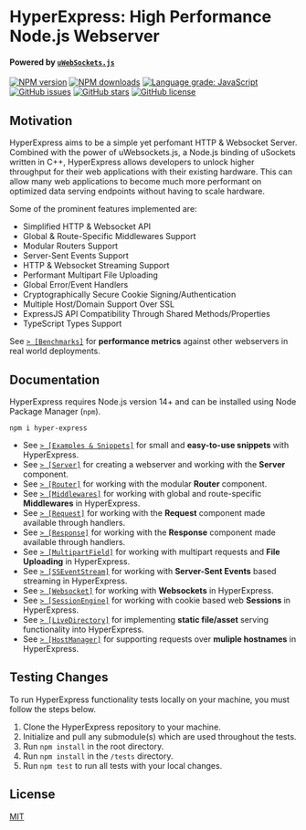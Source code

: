 # HyperExpress: High Performance Node.js Webserver
#### Powered by [`uWebSockets.js`](https://github.com/uNetworking/uWebSockets.js/)

<div align="left">

[![NPM version](https://img.shields.io/npm/v/hyper-express.svg?style=flat)](https://www.npmjs.com/package/hyper-express)
[![NPM downloads](https://img.shields.io/npm/dm/hyper-express.svg?style=flat)](https://www.npmjs.com/package/hyper-express)
[![Language grade: JavaScript](https://img.shields.io/lgtm/grade/javascript/g/kartikk221/hyper-express.svg?logo=lgtm&logoWidth=18)](https://lgtm.com/projects/g/kartikk221/hyper-express/context:javascript)
[![GitHub issues](https://img.shields.io/github/issues/kartikk221/hyper-express)](https://github.com/kartikk221/hyper-express/issues)
[![GitHub stars](https://img.shields.io/github/stars/kartikk221/hyper-express)](https://github.com/kartikk221/hyper-express/stargazers)
[![GitHub license](https://img.shields.io/github/license/kartikk221/hyper-express)](https://github.com/kartikk221/hyper-express/blob/master/LICENSE)

</div>

## Motivation
HyperExpress aims to be a simple yet perfomant HTTP & Websocket Server. Combined with the power of uWebsockets.js, a Node.js binding of uSockets written in C++, HyperExpress allows developers to unlock higher throughput for their web applications with their existing hardware. This can allow many web applications to become much more performant on optimized data serving endpoints without having to scale hardware.

Some of the prominent features implemented are:
- Simplified HTTP & Websocket API
- Global & Route-Specific Middlewares Support
- Modular Routers Support
- Server-Sent Events Support
- HTTP & Websocket Streaming Support
- Performant Multipart File Uploading
- Global Error/Event Handlers
- Cryptographically Secure Cookie Signing/Authentication
- Multiple Host/Domain Support Over SSL
- ExpressJS API Compatibility Through Shared Methods/Properties
- TypeScript Types Support

See [`> [Benchmarks]`](./docs/Benchmarks.md) for **performance metrics** against other webservers in real world deployments.

## Documentation
HyperExpress requires Node.js version 14+ and can be installed using Node Package Manager (`npm`).
```
npm i hyper-express
```

- See [`> [Examples & Snippets]`](./docs/Examples.md) for small and **easy-to-use snippets** with HyperExpress.
- See [`> [Server]`](./docs/Server.md) for creating a webserver and working with the **Server** component.
- See [`> [Router]`](./docs/Router.md) for working with the modular **Router** component.
- See [`> [Middlewares]`](./docs/Middlewares.md) for working with global and route-specific **Middlewares** in HyperExpress.
- See [`> [Request]`](./docs/Request.md) for working with the **Request** component made available through handlers.
- See [`> [Response]`](./docs/Response.md) for working with the **Response** component made available through handlers.
- See [`> [MultipartField]`](./docs/MultipartField.md) for working with multipart requests and **File Uploading** in HyperExpress.
- See [`> [SSEventStream]`](./docs/SSEventStream.md) for working with **Server-Sent Events** based streaming in HyperExpress.
- See [`> [Websocket]`](./docs/Websocket.md) for working with **Websockets** in HyperExpress.
- See [`> [SessionEngine]`](https://github.com/kartikk221/hyper-express-session) for working with cookie based web **Sessions** in HyperExpress.
- See [`> [LiveDirectory]`](./docs/LiveDirectory.md) for implementing **static file/asset** serving functionality into HyperExpress.
- See [`> [HostManager]`](./docs/HostManager.md) for supporting requests over **muliple hostnames** in HyperExpress.

## Testing Changes
To run HyperExpress functionality tests locally on your machine, you must follow the steps below.
1. Clone the HyperExpress repository to your machine.
2. Initialize and pull any submodule(s) which are used throughout the tests.
3. Run `npm install` in the root directory.
4. Run `npm install` in the `/tests` directory.
5. Run `npm test` to run all tests with your local changes.

## License
[MIT](./LICENSE)

